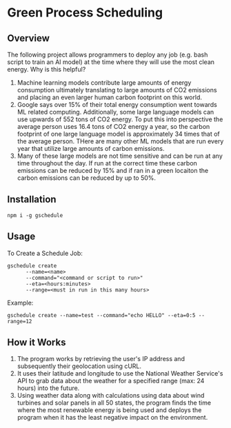 # Green Process Scheduling

## Overview

The following project allows programmers to deploy any job (e.g. bash script to train an AI model) at the time where they will use the most clean energy.
Why is this helpful? 
1. Machine learning models contribute large amounts of energy consumption ultimately translating to large amounts of CO2 emissions and placing an even larger human carbon footprint on this world.
2. Google says over 15% of their total energy consumption went towards ML related computing. Additionally, some large language models can use upwards of 552 tons of CO2 energy. To put this into perspective the average person uses 16.4 tons of CO2 energy a year, so the carbon footprint of one large language model is approximately 34 times that of the average person. THere are many other ML models that are run every year that utilize large amounts of carbon emissions.
3. Many of these large models are not time sensitive and can be run at any time throughout the day. If run at the correct time these carbon emissions can be reduced by 15% and if ran in a green locaiton the carbon emissions can be reduced by up to 50%. 

## Installation

``npm i -g gschedule``

## Usage

To Create a Schedule Job:

```
gschedule create
      --name=<name> 
      --command="<command or script to run>" 
      --eta=<hours:minutes> 
      --range=<must in run in this many hours>
 ```

Example:

``gschedule create --name=test --command="echo HELLO" --eta=0:5 --range=12``

## How it Works

1. The program works by retrieving the user's IP address and subsequently their geolocation using cURL. 
2. It uses their latitude and longitude to use the National Weather Service's API to grab data about the weather for a specified range (max: 24 hours) into the future. 
3. Using weather data along with calculations using data about wind turbines and solar panels in all 50 states, the program finds the time where the most renewable energy is being used and deploys the program when it has the least negative impact on the environment. 



